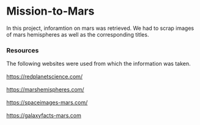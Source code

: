# Mission-to-Mars
In this project, inforamtion on mars was retrieved. We had to scrap images of mars hemispheres as well as the corresponding titles. 

### Resources
The following websites were used from which the information was taken. <br>
<br>https://redplanetscience.com/<br>
<br>https://marshemispheres.com/<br>
<br>https://spaceimages-mars.com/<br>
<br>https://galaxyfacts-mars.com<br>

